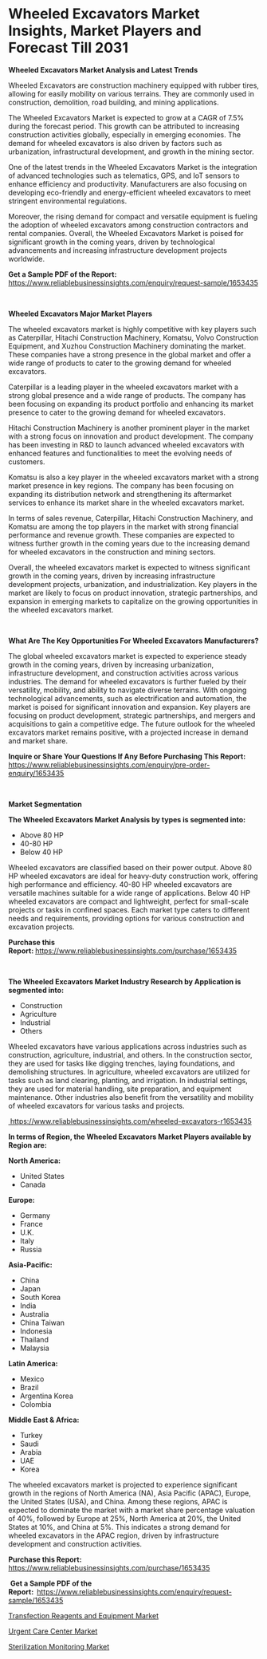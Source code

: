 <p><h1>Wheeled Excavators Market Insights, Market Players and Forecast Till 2031</h1></p><p><strong>Wheeled Excavators Market Analysis and Latest Trends</strong></p>
<p><p>Wheeled Excavators are construction machinery equipped with rubber tires, allowing for easily mobility on various terrains. They are commonly used in construction, demolition, road building, and mining applications.</p><p>The Wheeled Excavators Market is expected to grow at a CAGR of 7.5% during the forecast period. This growth can be attributed to increasing construction activities globally, especially in emerging economies. The demand for wheeled excavators is also driven by factors such as urbanization, infrastructural development, and growth in the mining sector.</p><p>One of the latest trends in the Wheeled Excavators Market is the integration of advanced technologies such as telematics, GPS, and IoT sensors to enhance efficiency and productivity. Manufacturers are also focusing on developing eco-friendly and energy-efficient wheeled excavators to meet stringent environmental regulations.</p><p>Moreover, the rising demand for compact and versatile equipment is fueling the adoption of wheeled excavators among construction contractors and rental companies. Overall, the Wheeled Excavators Market is poised for significant growth in the coming years, driven by technological advancements and increasing infrastructure development projects worldwide.</p></p>
<p><strong>Get a Sample PDF of the Report:&nbsp;</strong> <a href="https://www.reliablebusinessinsights.com/enquiry/request-sample/1653435">https://www.reliablebusinessinsights.com/enquiry/request-sample/1653435</a></p>
<p>&nbsp;</p>
<p><strong>Wheeled Excavators Major Market Players</strong></p>
<p><p>The wheeled excavators market is highly competitive with key players such as Caterpillar, Hitachi Construction Machinery, Komatsu, Volvo Construction Equipment, and Xuzhou Construction Machinery dominating the market. These companies have a strong presence in the global market and offer a wide range of products to cater to the growing demand for wheeled excavators.</p><p>Caterpillar is a leading player in the wheeled excavators market with a strong global presence and a wide range of products. The company has been focusing on expanding its product portfolio and enhancing its market presence to cater to the growing demand for wheeled excavators.</p><p>Hitachi Construction Machinery is another prominent player in the market with a strong focus on innovation and product development. The company has been investing in R&D to launch advanced wheeled excavators with enhanced features and functionalities to meet the evolving needs of customers.</p><p>Komatsu is also a key player in the wheeled excavators market with a strong market presence in key regions. The company has been focusing on expanding its distribution network and strengthening its aftermarket services to enhance its market share in the wheeled excavators market.</p><p>In terms of sales revenue, Caterpillar, Hitachi Construction Machinery, and Komatsu are among the top players in the market with strong financial performance and revenue growth. These companies are expected to witness further growth in the coming years due to the increasing demand for wheeled excavators in the construction and mining sectors.</p><p>Overall, the wheeled excavators market is expected to witness significant growth in the coming years, driven by increasing infrastructure development projects, urbanization, and industrialization. Key players in the market are likely to focus on product innovation, strategic partnerships, and expansion in emerging markets to capitalize on the growing opportunities in the wheeled excavators market.</p></p>
<p>&nbsp;</p>
<p><strong>What Are The Key Opportunities For Wheeled Excavators Manufacturers?</strong></p>
<p><p>The global wheeled excavators market is expected to experience steady growth in the coming years, driven by increasing urbanization, infrastructure development, and construction activities across various industries. The demand for wheeled excavators is further fueled by their versatility, mobility, and ability to navigate diverse terrains. With ongoing technological advancements, such as electrification and automation, the market is poised for significant innovation and expansion. Key players are focusing on product development, strategic partnerships, and mergers and acquisitions to gain a competitive edge. The future outlook for the wheeled excavators market remains positive, with a projected increase in demand and market share.</p></p>
<p><strong>Inquire or Share Your Questions If Any Before Purchasing This Report:</strong> <a href="https://www.reliablebusinessinsights.com/enquiry/pre-order-enquiry/1653435">https://www.reliablebusinessinsights.com/enquiry/pre-order-enquiry/1653435</a></p>
<p>&nbsp;</p>
<p><strong>Market Segmentation</strong></p>
<p><strong>The Wheeled Excavators Market Analysis by types is segmented into:</strong></p>
<p><ul><li>Above 80 HP</li><li>40-80 HP</li><li>Below 40 HP</li></ul></p>
<p><p>Wheeled excavators are classified based on their power output. Above 80 HP wheeled excavators are ideal for heavy-duty construction work, offering high performance and efficiency. 40-80 HP wheeled excavators are versatile machines suitable for a wide range of applications. Below 40 HP wheeled excavators are compact and lightweight, perfect for small-scale projects or tasks in confined spaces. Each market type caters to different needs and requirements, providing options for various construction and excavation projects.</p></p>
<p><strong>Purchase this Report:&nbsp;</strong><a href="https://www.reliablebusinessinsights.com/purchase/1653435">https://www.reliablebusinessinsights.com/purchase/1653435</a></p>
<p>&nbsp;</p>
<p><strong>The Wheeled Excavators Market Industry Research by Application is segmented into:</strong></p>
<p><ul><li>Construction</li><li>Agriculture</li><li>Industrial</li><li>Others</li></ul></p>
<p><p>Wheeled excavators have various applications across industries such as construction, agriculture, industrial, and others. In the construction sector, they are used for tasks like digging trenches, laying foundations, and demolishing structures. In agriculture, wheeled excavators are utilized for tasks such as land clearing, planting, and irrigation. In industrial settings, they are used for material handling, site preparation, and equipment maintenance. Other industries also benefit from the versatility and mobility of wheeled excavators for various tasks and projects.</p></p>
<p><a href="https://www.reliablebusinessinsights.com/wheeled-excavators-r1653435">&nbsp;https://www.reliablebusinessinsights.com/wheeled-excavators-r1653435</a></p>
<p><strong>In terms of Region, the Wheeled Excavators Market Players available by Region are:</strong></p>
<p>
    <p> <strong> North America: </strong>
        <ul>
            <li>United States</li>
            <li>Canada</li>
        </ul>
        </p> 
    <p> <strong> Europe: </strong>
        <ul>
            <li>Germany</li>
            <li>France</li>
            <li>U.K.</li>
            <li>Italy</li>
            <li>Russia</li>
        </ul>
        </p> 
    <p> <strong> Asia-Pacific: </strong>
        <ul>
            <li>China</li>
            <li>Japan</li>
            <li>South Korea</li>
            <li>India</li>
            <li>Australia</li>
            <li>China Taiwan</li>
            <li>Indonesia</li>
            <li>Thailand</li>
            <li>Malaysia</li>
        </ul>
        </p> 
    <p> <strong> Latin America: </strong>
        <ul>
            <li>Mexico</li>
            <li>Brazil</li>
            <li>Argentina Korea</li>
            <li>Colombia</li>
        </ul>
        </p> 
    <p> <strong> Middle East & Africa: </strong>
        <ul>
            <li>Turkey</li>
            <li>Saudi</li>
            <li>Arabia</li>
            <li>UAE</li>
            <li>Korea</li>
        </ul>
    </p>
    </p>
<p><p>The wheeled excavators market is projected to experience significant growth in the regions of North America (NA), Asia Pacific (APAC), Europe, the United States (USA), and China. Among these regions, APAC is expected to dominate the market with a market share percentage valuation of 40%, followed by Europe at 25%, North America at 20%, the United States at 10%, and China at 5%. This indicates a strong demand for wheeled excavators in the APAC region, driven by infrastructure development and construction activities.</p></p>
<p><strong>Purchase this Report: </strong><a href="https://www.reliablebusinessinsights.com/purchase/1653435">https://www.reliablebusinessinsights.com/purchase/1653435</a></p>
<p>&nbsp;<strong>Get a Sample PDF of the Report:&nbsp;&nbsp;</strong><a href="https://www.reliablebusinessinsights.com/enquiry/request-sample/1653435">https://www.reliablebusinessinsights.com/enquiry/request-sample/1653435</a></p>
<p><strong></strong></p>
<p><p><a href="https://github.com/ernidarwin455/Market-Research-Report-List-1/blob/main/transfection-reagents-and-equipment-market.md">Transfection Reagents and Equipment Market</a></p><p><a href="https://github.com/rakibtthstu9900/Market-Research-Report-List-1/blob/main/urgent-care-center-market.md">Urgent Care Center Market</a></p><p><a href="https://github.com/sajonf007/Market-Research-Report-List-1/blob/main/sterilization-monitoring-market.md">Sterilization Monitoring Market</a></p></p>